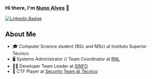 ### Hi there, I'm [Nuno Alves][website] 👋

[![Linkedin Badge](https://img.shields.io/badge/-Nuno%20Alves-2da0ba?style=flat-square&logo=Linkedin&logoColor=white&link=https://www.linkedin.com/in/nunofalves/)](https://www.linkedin.com/in/nunofalves/) 
## About Me
- 🎓 Computer Science student (BSc and MSc) at Instituto Superior Técnico
- ️🖥️ Systems Administrator // Team Coordinator at [RNL](https://rnl.tecnico.ulisboa.pt)
- 🧑‍💻 Developer Team Leader at [SINFO](https://sinfo.org)
- 🚩 CTF Player at [Security Team @ Técnico](https://sectt.github.io)

[github]: https://github.com/nalves599
[website]: https://nfalves.pt
